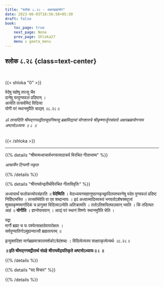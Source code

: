 ```yaml
---
title: "श्लोक ८.२८ - अक्षरब्रह्मयोग"
date: 2023-06-03T18:56:58+05:30
draft: false
book:
    toc_page: true
    next_page: None
    prev_page: Shloka27
    menu : geeta_menu
---
```




## श्लोक ८.२८ {class=text-center}

<br/>

{{< shloka  "0"  >}}

वेदेषु यज्ञेषु तपःसु चैव  
दानेषु यत्पुण्यफलं प्रदिष्टम् ।  
अत्येति तत्सर्वमिदं विदित्वा  
योगी परं स्थानमुपैति चाद्यम् ॥८.२८॥

###### ॐ तत्सदिति श्रीमद्गगवद्वीतासूपनिषत्सु ब्रह्मविद्यायां योगशास्त्रे श्रीकृष्णार्जुनसंवादे  अक्षरब्रह्मयोगनाम अष्टमोऽध्यायः ॥ ८ ॥

{{< /shloka >}}

---


{{% details "श्रीमत्मध्वाचार्यभगवत्पादाचर्य विरचित  गीताभाष्य" %}}

*आचार्येण टिप्पणी नकृतः*

{{% /details %}}



{{% details "श्रीराघवेन्द्रतीर्थविरचित गीताविवृतिः" %}}

अध्यायार्थं फलोकत्योपसंहरति ॥ 
**वेदेष्विति** । 
वेदाध्ययनयज्ञानुष्ठानकृच्छ्रादितपश्चरणेषु यदेव 
पुण्यफलं प्रदिष्ट निर्दिष्टमस्ति । 
तत्सर्वमेवेति वा एव शब्दान्वयः । 
इदं अध्यात्मादिस्वरूपं भगवतोऽशेषस्रष्टृत्वं 
शुक्लकृष्णमार्गादिकं च प्रागुक्तं 
विदित्वाऽत्येति अतिक्रामति ।
ततोऽतिशयितफलवान्‌ भवति । किं तदित्यत आहं 
॥ **योगीति** । 
ज्ञानोपायवान्‌ । आद्यं परं स्थानं विष्णोः 
स्थानमुपैति चेति ।   

यद्वा   
मार्गौ ब्रह्मा च यः पश्येत्साक्षादेवापरोक्षतः ।  
सर्वपुण्यातिगोऽमुह्यन्यात्सौ ब्रह्मतत्परम्‌ ॥   

इत्युक्तदिशा मार्गब्रह्ममात्रपरामर्शकोऽत्रेदंशब्दः । 
विदित्वेत्यस्य साक्षात्कृत्वेत्यर्थः  ॥८.२८॥


**॥ इति श्रीमद्गगवद्वीतार्थ संग्रहे** 
**श्रीराघवेंद्रयतिकृते अष्टमोऽध्यायः॥ ८ ॥**  


{{% /details %}}



{{% details "पद विचार" %}}


{{% /details %}}
